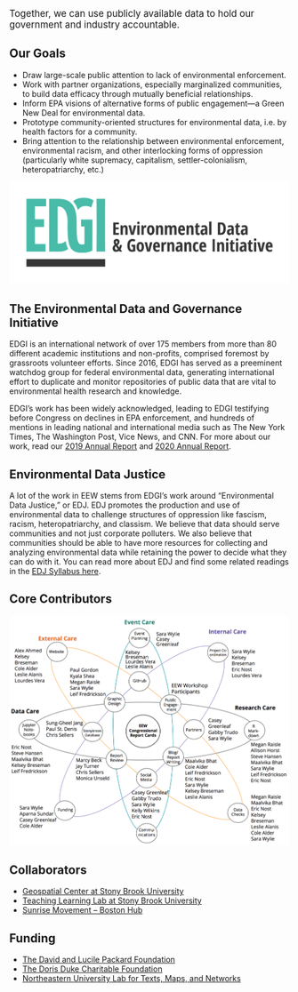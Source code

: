 <!--This is the main content file to edit for this page. It is embedded in src/pages/about.js. The page title comes from the .json in this same folder.-->

<!--The text at the top of this page is pulled from `eew-desc.md` in this folder-->

<big>Together, we can use publicly available data to hold our government and industry accountable.</big>

## Our Goals

* Draw large-scale public attention to lack of environmental enforcement.
* Work with partner organizations, especially marginalized communities, to build data efficacy through mutually beneficial relationships.
* Inform EPA visions of alternative forms of public engagement—a Green New Deal for environmental data.
* Prototype community-oriented structures for environmental data, i.e. by health factors for a community.
* Bring attention to the relationship between environmental enforcement, environmental racism, and other interlocking forms of oppression (particularly white supremacy, capitalism, settler-colonialism, heteropatriarchy, etc.)

![Environmental Data and Governance Initiative logo](./EDGI-logo.png)

## The Environmental Data and Governance Initiative

EDGI is an international network of over 175 members from more than 80 different academic institutions and non-profits, comprised foremost by grassroots volunteer efforts. Since 2016, EDGI has served as a preeminent watchdog group for federal environmental data, generating international effort to duplicate and monitor repositories of public data that are vital to environmental health research and knowledge.

EDGI’s work has been widely acknowledged, leading to EDGI testifying before Congress on declines in EPA enforcement, and hundreds of mentions in leading national and international media such as The New York Times, The Washington Post, Vice News, and CNN. For more about our work, read our <a href="https://envirodatagov.org/publication/edgi-annual-report-2019/" target=_blank >2019 Annual Report</a> and <a href="https://envirodatagov.org/publication/edgi-annual-report-2020/" target=_blank >2020 Annual Report</a>.

## Environmental Data Justice
A lot of the work in EEW stems from EDGI’s work around “Environmental Data Justice,” or EDJ. EDJ promotes the production and use of environmental data to challenge structures of oppression like fascism, racism, heteropatriarchy, and classism. We believe that data should serve communities and not just corporate polluters. We also believe that communities should be able to have more resources for collecting and analyzing environmental data while retaining the power to decide what they can do with it. You can read more about EDJ and find some related readings in the <a href="https://docs.google.com/document/d/1O7ytnzXWFkluiYE4Pulo_mCHs9jdNpPm8hw83aLU2pg/edit?usp=sharing" target=_blank >EDJ Syllabus here</a>.

## Core Contributors
![Diagram listing the names of core contributors on the EEW project, arranged by fields of care (data care, external care, event care, internal care, and research care)](./EEW_Authorship.png)

## Collaborators
- <a href="https://www.stonybrook.edu/commcms/gss/" target=_blank >Geospatial Center at Stony Brook University</a>
- <a href="http://apps.tlt.stonybrook.edu/" target=_blank >Teaching Learning Lab at Stony Brook University</a>
- <a href="http://www.facebook.com/SunriseBoston/" target=_blank >Sunrise Movement – Boston Hub</a>


## Funding
- <a href="https://www.packard.org/" target=_blank >The David and Lucile Packard Foundation</a>
- <a href="https://www.ddcf.org/" target=_blank >The Doris Duke Charitable Foundation</a>
- <a href="https://web.northeastern.edu/nulab/" target=_blank >Northeastern University Lab for Texts, Maps, and Networks</a>

